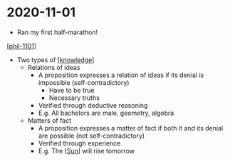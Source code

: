 # 2020-11-01

- Ran my first half-marathon!

[[phil-1101]]

- Two types of [[knowledge]]
  - Relations of ideas
    - A proposition expresses a relation of ideas if its denial is impossible (self-contradictory)
      - Have to be true
      - Necessary truths
    - Verified through deductive reasoning
    - E.g. All bachelors are male, geometry, algebra
  - Matters of fact
    - A proposition expresses a matter of fact if both it and its denial are possible (not self-contradictory)
    - Verified through experience
    - E.g. The [[Sun]] will rise tomorrow

[//begin]: # "Autogenerated link references for markdown compatibility"
[phil-1101]: phil-1101 "PHIL 1101 - Intro to Philosophy: Knowledge and Reality"
[knowledge]: knowledge "Knowledge"
[sun]: sun "Sun"
[//end]: # "Autogenerated link references"